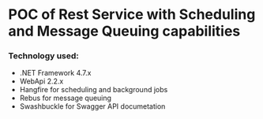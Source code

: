 # POC of Rest Service with Scheduling and Message Queuing capabilities

### Technology used:
- .NET Framework 4.7.x
- WebApi 2.2.x
- Hangfire for scheduling and background jobs
- Rebus for message queuing
- Swashbuckle for Swagger API documetation